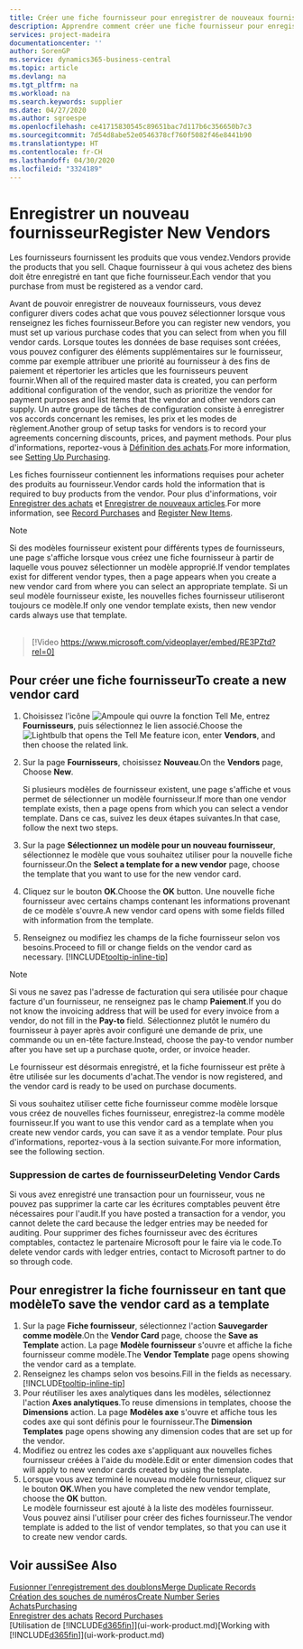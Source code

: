 ```yaml
---
title: Créer une fiche fournisseur pour enregistrer de nouveaux fournisseurs | Microsoft Docs
description: Apprendre comment créer une fiche fournisseur pour enregistrer un nouveau fournisseur.
services: project-madeira
documentationcenter: ''
author: SorenGP
ms.service: dynamics365-business-central
ms.topic: article
ms.devlang: na
ms.tgt_pltfrm: na
ms.workload: na
ms.search.keywords: supplier
ms.date: 04/27/2020
ms.author: sgroespe
ms.openlocfilehash: ce41715830545c89651bac7d117b6c356650b7c3
ms.sourcegitcommit: 7d54d8abe52e0546378cf760f5082f46e8441b90
ms.translationtype: HT
ms.contentlocale: fr-CH
ms.lasthandoff: 04/30/2020
ms.locfileid: "3324189"
---
```

# <a name="register-new-vendors"></a><span data-ttu-id="3295e-103">Enregistrer un nouveau fournisseur</span><span class="sxs-lookup"><span data-stu-id="3295e-103">Register New Vendors</span></span>
<span data-ttu-id="3295e-104">Les fournisseurs fournissent les produits que vous vendez.</span><span class="sxs-lookup"><span data-stu-id="3295e-104">Vendors provide the products that you sell.</span></span> <span data-ttu-id="3295e-105">Chaque fournisseur à qui vous achetez des biens doit être enregistré en tant que fiche fournisseur.</span><span class="sxs-lookup"><span data-stu-id="3295e-105">Each vendor that you purchase from must be registered as a vendor card.</span></span>

<span data-ttu-id="3295e-106">Avant de pouvoir enregistrer de nouveaux fournisseurs, vous devez configurer divers codes achat que vous pouvez sélectionner lorsque vous renseignez les fiches fournisseur.</span><span class="sxs-lookup"><span data-stu-id="3295e-106">Before you can register new vendors, you must set up various purchase codes that you can select from when you fill vendor cards.</span></span> <span data-ttu-id="3295e-107">Lorsque toutes les données de base requises sont créées, vous pouvez configurer des éléments supplémentaires sur le fournisseur, comme par exemple attribuer une priorité au fournisseur à des fins de paiement et répertorier les articles que les fournisseurs peuvent fournir.</span><span class="sxs-lookup"><span data-stu-id="3295e-107">When all of the required master data is created, you can perform additional configuration of the vendor, such as prioritize the vendor for payment purposes and list items that the vendor and other vendors can supply.</span></span> <span data-ttu-id="3295e-108">Un autre groupe de tâches de configuration consiste à enregistrer vos accords concernant les remises, les prix et les modes de règlement.</span><span class="sxs-lookup"><span data-stu-id="3295e-108">Another group of setup tasks for vendors is to record your agreements concerning discounts, prices, and payment methods.</span></span> <span data-ttu-id="3295e-109">Pour plus d'informations, reportez-vous à [Définition des achats](purchasing-setup-purchasing.md).</span><span class="sxs-lookup"><span data-stu-id="3295e-109">For more information, see [Setting Up Purchasing](purchasing-setup-purchasing.md).</span></span>

<span data-ttu-id="3295e-110">Les fiches fournisseur contiennent les informations requises pour acheter des produits au fournisseur.</span><span class="sxs-lookup"><span data-stu-id="3295e-110">Vendor cards hold the information that is required to buy products from the vendor.</span></span> <span data-ttu-id="3295e-111">Pour plus d'informations, voir [Enregistrer des achats](purchasing-how-record-purchases.md) et [Enregistrer de nouveaux articles](inventory-how-register-new-items.md).</span><span class="sxs-lookup"><span data-stu-id="3295e-111">For more information, see [Record Purchases](purchasing-how-record-purchases.md) and [Register New Items](inventory-how-register-new-items.md).</span></span>

> [!NOTE]  
>   <span data-ttu-id="3295e-112">Si des modèles fournisseur existent pour différents types de fournisseurs, une page s'affiche lorsque vous créez une fiche fournisseur à partir de laquelle vous pouvez sélectionner un modèle approprié.</span><span class="sxs-lookup"><span data-stu-id="3295e-112">If vendor templates exist for different vendor types, then a page appears when you create a new vendor card from where you can select an appropriate template.</span></span> <span data-ttu-id="3295e-113">Si un seul modèle fournisseur existe, les nouvelles fiches fournisseur utiliseront toujours ce modèle.</span><span class="sxs-lookup"><span data-stu-id="3295e-113">If only one vendor template exists, then new vendor cards always use that template.</span></span>
<br><br>  

> [!Video https://www.microsoft.com/videoplayer/embed/RE3PZtd?rel=0]

## <a name="to-create-a-new-vendor-card"></a><span data-ttu-id="3295e-114">Pour créer une fiche fournisseur</span><span class="sxs-lookup"><span data-stu-id="3295e-114">To create a new vendor card</span></span>
1. <span data-ttu-id="3295e-115">Choisissez l'icône ![Ampoule qui ouvre la fonction Tell Me](media/ui-search/search_small.png "Dites-moi ce que vous voulez faire"), entrez **Fournisseurs**, puis sélectionnez le lien associé.</span><span class="sxs-lookup"><span data-stu-id="3295e-115">Choose the ![Lightbulb that opens the Tell Me feature](media/ui-search/search_small.png "Tell me what you want to do") icon, enter **Vendors**, and then choose the related link.</span></span>  
2. <span data-ttu-id="3295e-116">Sur la page **Fournisseurs**, choisissez **Nouveau**.</span><span class="sxs-lookup"><span data-stu-id="3295e-116">On the **Vendors** page, Choose **New**.</span></span>

    <span data-ttu-id="3295e-117">Si plusieurs modèles de fournisseur existent, une page s'affiche et vous permet de sélectionner un modèle fournisseur.</span><span class="sxs-lookup"><span data-stu-id="3295e-117">If more than one vendor template exists, then a page opens from which you can select a vendor template.</span></span> <span data-ttu-id="3295e-118">Dans ce cas, suivez les deux étapes suivantes.</span><span class="sxs-lookup"><span data-stu-id="3295e-118">In that case, follow the next two steps.</span></span>
3. <span data-ttu-id="3295e-119">Sur la page **Sélectionnez un modèle pour un nouveau fournisseur**, sélectionnez le modèle que vous souhaitez utiliser pour la nouvelle fiche fournisseur.</span><span class="sxs-lookup"><span data-stu-id="3295e-119">On the **Select a template for a new vendor** page, choose the template that you want to use for the new vendor card.</span></span>
4. <span data-ttu-id="3295e-120">Cliquez sur le bouton **OK**.</span><span class="sxs-lookup"><span data-stu-id="3295e-120">Choose the **OK** button.</span></span> <span data-ttu-id="3295e-121">Une nouvelle fiche fournisseur avec certains champs contenant les informations provenant de ce modèle s'ouvre.</span><span class="sxs-lookup"><span data-stu-id="3295e-121">A new vendor card opens with some fields filled with information from the template.</span></span>
5. <span data-ttu-id="3295e-122">Renseignez ou modifiez les champs de la fiche fournisseur selon vos besoins.</span><span class="sxs-lookup"><span data-stu-id="3295e-122">Proceed to fill or change fields on the vendor card as necessary.</span></span> [!INCLUDE[tooltip-inline-tip](includes/tooltip-inline-tip_md.md)]

> [!NOTE]  
>   <span data-ttu-id="3295e-123">Si vous ne savez pas l'adresse de facturation qui sera utilisée pour chaque facture d'un fournisseur, ne renseignez pas le champ **Paiement**.</span><span class="sxs-lookup"><span data-stu-id="3295e-123">If you do not know the invoicing address that will be used for every invoice from a vendor, do not fill in the **Pay-to** field.</span></span> <span data-ttu-id="3295e-124">Sélectionnez plutôt le numéro du fournisseur à payer après avoir configuré une demande de prix, une commande ou un en-tête facture.</span><span class="sxs-lookup"><span data-stu-id="3295e-124">Instead, choose the pay-to vendor number after you have set up a purchase quote, order, or invoice header.</span></span>

<span data-ttu-id="3295e-125">Le fournisseur est désormais enregistré, et la fiche fournisseur est prête à être utilisée sur les documents d'achat.</span><span class="sxs-lookup"><span data-stu-id="3295e-125">The vendor is now registered, and the vendor card is ready to be used on purchase documents.</span></span>

<span data-ttu-id="3295e-126">Si vous souhaitez utiliser cette fiche fournisseur comme modèle lorsque vous créez de nouvelles fiches fournisseur, enregistrez-la comme modèle fournisseur.</span><span class="sxs-lookup"><span data-stu-id="3295e-126">If you want to use this vendor card as a template when you create new vendor cards, you can save it as a vendor template.</span></span> <span data-ttu-id="3295e-127">Pour plus d'informations, reportez-vous à la section suivante.</span><span class="sxs-lookup"><span data-stu-id="3295e-127">For more information, see the following section.</span></span>

### <a name="deleting-vendor-cards"></a><span data-ttu-id="3295e-128">Suppression de cartes de fournisseur</span><span class="sxs-lookup"><span data-stu-id="3295e-128">Deleting Vendor Cards</span></span>
<span data-ttu-id="3295e-129">Si vous avez enregistré une transaction pour un fournisseur, vous ne pouvez pas supprimer la carte car les écritures comptables peuvent être nécessaires pour l'audit.</span><span class="sxs-lookup"><span data-stu-id="3295e-129">If you have posted a transaction for a vendor, you cannot delete the card because the ledger entries may be needed for auditing.</span></span> <span data-ttu-id="3295e-130">Pour supprimer des fiches fournisseur avec des écritures comptables, contactez le partenaire Microsoft pour le faire via le code.</span><span class="sxs-lookup"><span data-stu-id="3295e-130">To delete vendor cards with ledger entries, contact to Microsoft partner to do so through code.</span></span>

## <a name="to-save-the-vendor-card-as-a-template"></a><span data-ttu-id="3295e-131">Pour enregistrer la fiche fournisseur en tant que modèle</span><span class="sxs-lookup"><span data-stu-id="3295e-131">To save the vendor card as a template</span></span>
1. <span data-ttu-id="3295e-132">Sur la page **Fiche fournisseur**, sélectionnez l'action **Sauvegarder comme modèle**.</span><span class="sxs-lookup"><span data-stu-id="3295e-132">On the **Vendor Card** page, choose the **Save as Template** action.</span></span> <span data-ttu-id="3295e-133">La page **Modèle fournisseur** s'ouvre et affiche la fiche fournisseur comme modèle.</span><span class="sxs-lookup"><span data-stu-id="3295e-133">The **Vendor Template** page opens showing the vendor card as a template.</span></span>
2. <span data-ttu-id="3295e-134">Renseignez les champs selon vos besoins.</span><span class="sxs-lookup"><span data-stu-id="3295e-134">Fill in the fields as necessary.</span></span> [!INCLUDE[tooltip-inline-tip](includes/tooltip-inline-tip_md.md)]
3. <span data-ttu-id="3295e-135">Pour réutiliser les axes analytiques dans les modèles, sélectionnez l'action **Axes analytiques**.</span><span class="sxs-lookup"><span data-stu-id="3295e-135">To reuse dimensions in templates, choose the **Dimensions** action.</span></span> <span data-ttu-id="3295e-136">La page **Modèles axe** s'ouvre et affiche tous les codes axe qui sont définis pour le fournisseur.</span><span class="sxs-lookup"><span data-stu-id="3295e-136">The **Dimension Templates** page opens showing any dimension codes that are set up for the vendor.</span></span>
4. <span data-ttu-id="3295e-137">Modifiez ou entrez les codes axe s'appliquant aux nouvelles fiches fournisseur créées à l'aide du modèle.</span><span class="sxs-lookup"><span data-stu-id="3295e-137">Edit or enter dimension codes that will apply to new vendor cards created by using the template.</span></span>
5. <span data-ttu-id="3295e-138">Lorsque vous avez terminé le nouveau modèle fournisseur, cliquez sur le bouton **OK**.</span><span class="sxs-lookup"><span data-stu-id="3295e-138">When you have completed the new vendor template, choose the **OK** button.</span></span>  
   <span data-ttu-id="3295e-139">Le modèle fournisseur est ajouté à la liste des modèles fournisseur. Vous pouvez ainsi l'utiliser pour créer des fiches fournisseur.</span><span class="sxs-lookup"><span data-stu-id="3295e-139">The vendor template is added to the list of vendor templates, so that you can use it to create new vendor cards.</span></span>

## <a name="see-also"></a><span data-ttu-id="3295e-140">Voir aussi</span><span class="sxs-lookup"><span data-stu-id="3295e-140">See Also</span></span>
[<span data-ttu-id="3295e-141">Fusionner l'enregistrement des doublons</span><span class="sxs-lookup"><span data-stu-id="3295e-141">Merge Duplicate Records</span></span>](sales-how-merge-duplicate-records.md)  
[<span data-ttu-id="3295e-142">Création des souches de numéros</span><span class="sxs-lookup"><span data-stu-id="3295e-142">Create Number Series</span></span>](ui-create-number-series.md)  
[<span data-ttu-id="3295e-143">Achats</span><span class="sxs-lookup"><span data-stu-id="3295e-143">Purchasing</span></span>](purchasing-manage-purchasing.md)  
<span data-ttu-id="3295e-144">[Enregistrer des achats](purchasing-how-record-purchases.md) </span><span class="sxs-lookup"><span data-stu-id="3295e-144">[Record Purchases](purchasing-how-record-purchases.md) </span></span>  
<span data-ttu-id="3295e-145">[Utilisation de [!INCLUDE[d365fin](includes/d365fin_md.md)]](ui-work-product.md)</span><span class="sxs-lookup"><span data-stu-id="3295e-145">[Working with [!INCLUDE[d365fin](includes/d365fin_md.md)]](ui-work-product.md)</span></span>  
